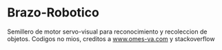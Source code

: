 # Brazo-Robotico
Semillero de motor servo-visual para reconocimiento y recoleccion de objetos.
Codigos no mios, creditos a www.omes-va.com  y stackoverflow
